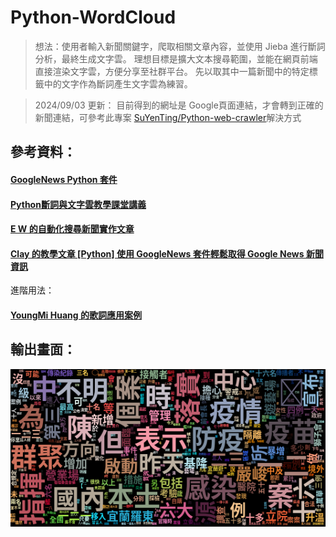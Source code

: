 # Python-WordCloud
> 想法：使用者輸入新聞關鍵字，爬取相關文章內容，並使用 Jieba 進行斷詞分析，最終生成文字雲。
> 理想目標是擴大文本搜尋範圍，並能在網頁前端直接渲染文字雲，方便分享至社群平台。
> 先以取其中一篇新聞中的特定標籤中的文字作為斷詞產生文字雲為練習。

> 2024/09/03 更新：
> 目前得到的網址是 Google頁面連結，才會轉到正確的新聞連結，可參考此專案 [SuYenTing/Python-web-crawler](https://github.com/SuYenTing/Python-web-crawler)解決方式

## 參考資料：

#### [GoogleNews Python 套件](https://pypi.org/project/GoogleNews/)
#### [Python斷詞與文字雲教學課堂講義](http://120.108.221.55/PROFCHWU/dctai/index.php)
#### [E W 的自動化搜尋新聞實作文章](http://13.231.129.69/2020/11/11/python-googlenews/)
#### [Clay 的教學文章 [Python] 使用 GoogleNews 套件輕鬆取得 Google News 新聞資訊](https://clay-atlas.com/blog/2019/10/14/python-chinese-tutorial-googlenews-package/)

進階用法：
#### [YoungMi Huang 的歌詞應用案例](https://github.com/youngmihuang/lyrics_application)

## 輸出畫面：

![](/img/2021-05-13-疫情.png)
